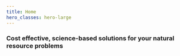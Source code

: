 ```yaml
---
title: Home
hero_classes: hero-large
---
```


### Cost effective, science-based solutions for your natural resource problems